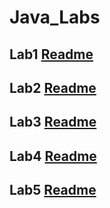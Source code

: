 # Java_Labs

## Lab1 [Readme](https://github.com/AlinaDubchak/Java_Labs/blob/main/Lab1/README.md)

## Lab2 [Readme](https://github.com/AlinaDubchak/Java_Labs/blob/main/Lab2/README.md)

## Lab3 [Readme](https://github.com/AlinaDubchak/Java_Labs/blob/main/Lab3/README.md)

## Lab4 [Readme](https://github.com/AlinaDubchak/Java_Labs/blob/main/Lab4/README.md)

## Lab5 [Readme](https://github.com/AlinaDubchak/Java_Labs/blob/main/Lab5/README.md)
